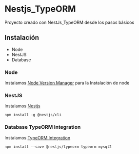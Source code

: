 # Nestjs_TypeORM

Proyecto creado con NestJs_TypeORM desde los pasos básicos 


## Instalación

- Node
- NestJS
- Database
### Node

Instalamos [Node Version Manager](https://github.com/nvm-sh/nvm.git/) para la Instalación de node



### NestJS

Instalamos [Nestjs](https://docs.nestjs.com/cli/overview/)
```
npm install -g @nestjs/cli
```


### Database TypeORM Integration

Instalamos [TypeORM Integration](https://docs.nestjs.com/techniques/database/)

```
npm install --save @nestjs/typeorm typeorm mysql2
```